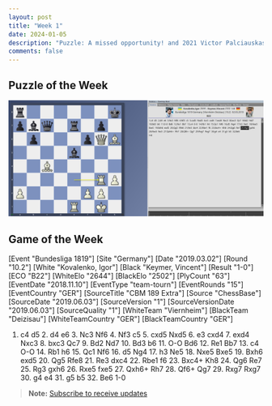 ```yaml
---
layout: post
title: "Week 1"
date: 2024-01-05
description: "Puzzle: A missed opportunity! and 2021 Victor Palciauskas Tournament"
comments: false
---
```



## Puzzle of the Week

![alt text](../../assets/images/puzzlegame.png)
<div class="cbdiagram"
data-size="420"
data-fen= "r6k/pbq1r1p1/1p3pQB/8/2B5/6bP/P4PP1/4R1K1 w - - 0 26"
data-legend="How would White have been mated as Black after ...Bxg3?"
data-solution="Txg7Te8+!Txe8Dxe8+Kh7h5"
data-squares="e5,g3"
data-arrows="e5g3">
</div>


## Game of the Week

<div class="cbreplay">
[Event "Bundesliga 1819"]
[Site "Germany"]
[Date "2019.03.02"]
[Round "10.2"]
[White "Kovalenko, Igor"]
[Black "Keymer, Vincent"]
[Result "1-0"]
[ECO "B22"]
[WhiteElo "2644"]
[BlackElo "2502"]
[PlyCount "63"]
[EventDate "2018.11.10"]
[EventType "team-tourn"]
[EventRounds "15"]
[EventCountry "GER"]
[SourceTitle "CBM 189 Extra"]
[Source "ChessBase"]
[SourceDate "2019.06.03"]
[SourceVersion "1"]
[SourceVersionDate "2019.06.03"]
[SourceQuality "1"]
[WhiteTeam "Viernheim"]
[BlackTeam "Deizisau"]
[WhiteTeamCountry "GER"]
[BlackTeamCountry "GER"]

1. c4 d5 2. d4 e6 3. Nc3 Nf6 4. Nf3 c5 5. cxd5 Nxd5 6. e3 cxd4 7. exd4 Nxc3 8. bxc3 Qc7 9. Bd2 Nd7 10. Bd3 b6 11. O-O Bd6 12. Re1 Bb7 13. c4 O-O 14. Rb1 h6 15. Qc1 Nf6 16. d5 Ng4 17. h3 Ne5 18. Nxe5 Bxe5 19. Bxh6 exd5 20. Qg5 Rfe8 21. Re3 dxc4 22. Rbe1 f6 23. Bxc4+ Kh8 24. Qg6 Re7 25. Rg3 gxh6 26. Rxe5 fxe5 27. Qxh6+ Rh7 28. Qf6+ Qg7 29. Rxg7 Rxg7 30. g4 e4 31. g5 b5 32. Be6 1-0
</div>



> **Note:** [Subscribe to receive updates](https://follow.it/senior-chess-improver?leanpub)
